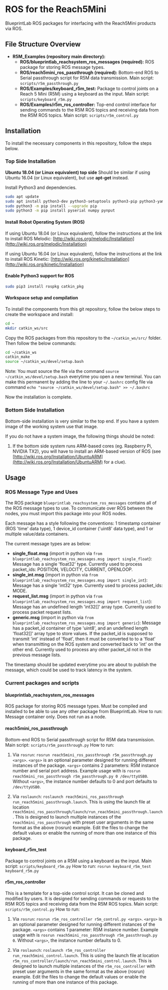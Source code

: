 # ROS for the Reach5Mini

BlueprintLab ROS packages for interfacing with the Reach5Mini products via ROS.

## File Structure Overview

* **R5M_Examples (repository main directory):**  
    * **ROS/blueprintlab_reachsystem_ros_messages (required):** ROS package for storing ROS message types.
    * **ROS/reach5mini_ros_passthrough (required):** Bottom-end ROS to Serial passthrough script for R5M data transmission. Main script: `scripts/r5m_passthrough.py`
    * **ROS/Examples/keyboard_r5m_test:** Package to control joints on a Reach 5 Mini (R5M) using a keyboard as the input. Main script: `scripts/keyboard_r5m.py`
    * **ROS/Examples/r5m_ros_controller:** Top-end control interface for sending commands to the R5M ROS topics and receiving data from the R5M ROS topics. Main script: `scripts/r5m_control.py`




## Installation
To install the necessary components in this repository, follow the steps below.

### Top Side Installation 
**Ubuntu 18.04 (or Linux equivalent) top side** Should be similar if using Ubuntu 16.04 (or Linux equivalent), but use **apt-get** instead.

Install Python3 and dependencies.
```bash
sudo apt update
sudo apt install python3-dev python3-setuptools python3-pip python3-yaml
sudo python3 -m pip install --upgrade pip
sudo python3 -m pip install pyserial numpy pynput
```

#### Install Robot Operating System (ROS)

If using Ubuntu 18.04 (or Linux equivalent), follow the instructions at the link to install ROS Melodic: [http://wiki.ros.org/melodic/Installation](http://wiki.ros.org/melodic/Installation)

If using Ubuntu 16.04 (or Linux equivalent), follow the instructions at the link to install ROS Kinetic: [http://wiki.ros.org/kinetic/Installation](http://wiki.ros.org/kinetic/Installation)

#### Enable Python3 support for ROS
```bash
sudo pip3 install rospkg catkin_pkg
```

#### Workspace setup and compilation

To install the components from this git repository, follow the below steps to create the workspace and install:
```bash
cd ~
mkdir catkin_ws/src
```
Copy the ROS packages from this repository to the `~/catkin_ws/src/` folder. Then follow the below commands:
```bash
cd ~/catkin_ws
catkin_make
source ~/catkin_ws/devel/setup.bash
```
Note: You must source the file via the command `source ~/catkin_ws/devel/setup.bash` everytime you open a new terminal. You can make this permanent by adding the line to your `~/.bashrc` config file via command `echo "source ~/catkin_ws/devel/setup.bash" >> ~/.bashrc`

Now the installation is complete.


### Bottom Side Installation
Bottom-side installation is very similar to the top end. If you have a system image of the working system use that image.

If you do not have a system image, the following things should be noted:
1. If the bottom side system runs ARM-based cores (eg. Raspberry Pi, NVIDIA TX2), you will have to install an ARM-based version of ROS (see [http://wiki.ros.org/Installation/UbuntuARM](http://wiki.ros.org/Installation/UbuntuARM) for a clue).


## Usage

### ROS Message Type and Uses

The ROS package `blueprintlab_reachsystem_ros_messages` contains all of the ROS message types to use. To communicate over ROS between the nodes, you must import this package into your ROS nodes.

Each message has a style following the conventions: 1 timestamp container (ROS 'time' data type), 1 device_id container ('uint8' data type), and 1 or multiple value/data containers.

The current message types are as below:

* **single_float.msg** (import in python via `from blueprintlab_reachsystem_ros_messages.msg import single_float`): Message has a single 'float32' type. Currently used to process packet_ids: POSITION, VELOCITY, CURRENT, OPENLOOP.
* **single_int.msg** (import in python via `from blueprintlab_reachsystem_ros_messages.msg import single_int`): Message has a single 'int32' type. Currently used to process packet_ids: MODE.
* **request_list.msg** (import in python via `from blueprintlab_reachsystem_ros_messages.msg import request_list`): Message has an undefined length 'int32[]' array type. Currently used to process packet request lists.
* **generic.msg** (import in python via `from blueprintlab_reachsystem_ros_messages.msg import generic`): Message has a packet_id container of type 'uint8', and an undefined length 'float32[]' array type to store values. If the packet_id is supposed to transmit 'int' instead of 'float', then it must be converted to to a 'float' when transmitting on the ROS system and converted back to 'int' on the other end. Currently used to process any other packet_id not in the previous message lists.

The timestamp should be updated everytime you are about to publish the message, which could be used to track latency in the system.


### Current packages and scripts


#### blueprintlab_reachsystem_ros_messages 
ROS package for storing ROS message types. Must be compiled and installed to be able to use any other package from BlueprintLab.
How to run: Message container only. Does not run as a node.

#### reach5mini_ros_passthrough 
Bottom-end ROS to Serial passthrough script for R5M data transmission. Main script: `scripts/r5m_passthrough.py`
How to run: 

1. Via `rosrun`: `rosrun reach5mini_ros_passthrough r5m_passthrough.py <args>`. 
`<args>` is an optional parameter designed for running different instances of the package. `<args>` contains 2 parameters: R5M instance number and serial port address. Example usage with <args> is `rosrun reach5mini_ros_passthrough r5m_passthrough.py 0 /dev/ttyUSB0`. Without `<args>`, the instance number defaults to 0 and port defaults to `/dev/ttyUSB0`.

2. Via `roslaunch`: `roslaunch reach5mini_ros_passthrough run_reach5mini_passthrough.launch`.
This is using the launch file at location `reach5mini_ros_passthrough/launch/run_reach5mini_passthrough.launch`. This is designed to launch multiple instances of the `reach5mini_ros_passthrough` with preset user arguments in the same format as the above (rosrun) example. Edit the files to change the default values or enable the running of more than one instance of this package.

#### keyboard_r5m_test 
Package to control joints on a R5M using a keyboard as the input. Main script: `scripts/keyboard_r5m.py`
How to run: `rosrun keyboard_r5m_test keyboard_r5m.py`

#### r5m_ros_controller 
This is a template for a top-side control script. It can be cloned and modified by users. It is designed for sending commands or requests to the R5M ROS topics and receiving data from the R5M ROS topics. Main script: `scripts/r5m_control.py`
How to run:

1. Via `rosrun`: `rosrun r5m_ros_controller r5m_control.py <args>`. 
`<args>` is an optional parameter designed for running different instances of the package. `<args>` contains 1 parameter: R5M instance number. Example usage with <args> is `rosrun reach5mini_ros_passthrough r5m_passthrough.py 0`. Without `<args>`, the instance number defaults to 0.

2. Via `roslaunch`: `roslaunch r5m_ros_controller run_reach5mini_control.launch`.
This is using the launch file at location `r5m_ros_controller/launch/run_reach5mini_control.launch`. This is designed to launch multiple instances of the `r5m_ros_controller` with preset user arguments in the same format as the above (rosrun) example. Edit the files to change the default values or enable the running of more than one instance of this package.


